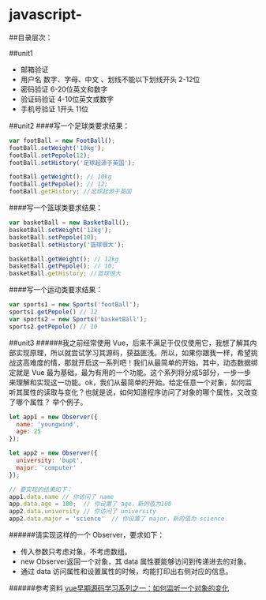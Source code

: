 # javascript-
##目录层次：

##unit1 
*  邮箱验证
*  用户名 数字、字母、中文 、划线不能以下划线开头 2-12位
*  密码验证 6-20位英文和数字
*  验证码验证 4-10位英文或数字
*  手机号验证 1开头 11位

##unit2
####写一个足球类要求结果：
 ```javascript
 var footBall = new FootBall();
 footBall.setWeight('10kg');
 footBall.setPepole(12);
 footBall.setHistory('足球起源于英国');
 
 footBall.getWeight(); // 10kg
 footBall.getPepole(); // 12;
 footBall.getHistory; //足球起源于英国
 ```
####写一个篮球类要求结果：
 ```javascript
 var basketBall = new BasketBall();
 basketBall.setWeight('12kg');
 basketBall.setPepole(10);
 basketBall.setHistory('篮球很大');
 
 basketBall.getWeight(); // 12kg
 basketBall.getPepole(); // 10;
 basketBall.getHistory; //篮球很大
 ```
 ####写一个运动类要求结果：
 ```javascript
 var sports1 = new Sports('footBall');
 sports1.getPepole() // 12
 var sports2 = new Sports('basketBall');
 sports2.getPepole() // 10
 ```
##unit3
######我之前经常使用 Vue，后来不满足于仅仅使用它，我想了解其内部实现原理，所以就尝试学习其源码，获益匪浅。所以，如果你跟我一样，希望挑战这高难度的情，那就开启这一系列吧！我们从最简单的开始。其中，动态数据绑定就是 Vue 最为基础，最为有用的一个功能。这个系列将分成5部分，一步一步来理解和实现这一功能。ok，我们从最简单的开始。给定任意一个对象，如何监听其属性的读取与变化？也就是说，如何知道程序访问了对象的哪个属性，又改变了哪个属性？ 举个例子。
```javascript
let app1 = new Observer({
  name: 'youngwind',
  age: 25
});

let app2 = new Observer({
  university: 'bupt',
  major: 'computer'
});

// 要实现的结果如下：
app1.data.name // 你访问了 name
app.data.age = 100;  // 你设置了 age，新的值为100
app2.data.university // 你访问了 university
app2.data.major = 'science'  // 你设置了 major，新的值为 science
```
######请实现这样的一个 Observer，要求如下：

* 传入参数只考虑对象，不考虑数组。
* new Observer返回一个对象，其 data 属性要能够访问到传递进去的对象。
* 通过 data 访问属性和设置属性的时候，均能打印出右侧对应的信息。

######参考资料
[vue早期源码学习系列之一：如何监听一个对象的变化](https://github.com/youngwind/blog/issues/84)
